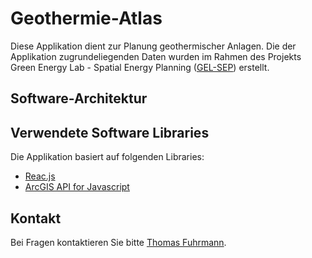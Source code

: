 # Geothermie-Atlas

Diese Applikation dient zur Planung geothermischer Anlagen. Die der Applikation zugrundeliegenden Daten wurden im Rahmen des Projekts Green Energy Lab - Spatial Energy Planning ([GEL-SEP](http://www.waermeplanung.at/)) erstellt.

## Software-Architektur

## Verwendete Software Libraries

Die Applikation basiert auf folgenden Libraries:

- [Reac.js](https://reactjs.org/)
- [ArcGIS API for Javascript](https://developers.arcgis.com/javascript/latest/)

## Kontakt

Bei Fragen kontaktieren Sie bitte [Thomas Fuhrmann](mailto:thomas.fuhrmann@geologie.ac.at).
